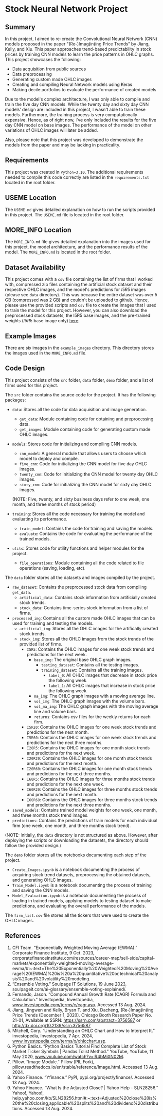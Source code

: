 # Stock Neural Network Project

## Summary
In this project, I aimed to re-create the Convolutional Neural Network (CNN) models proposed in the paper "(Re-)Imag(in)ing Price Trends" by Jiang, Kelly, and Xiu. This paper approaches trend-based predictability in stock prices by training CNN models to learn the price patterns in OHLC graphs. This project showcases the following:
 - Data acquisition from public sources
 - Data preprocessing
 - Generating custom made OHLC images
 - Creating and compiling Neural Network models using Keras
 - Making decile portfolios to evaluate the performance of created models

Due to the model's complex architecture, I was only able to compile and train the five day CNN models. While the twenty day and sixty day CNN models' design are included in this project, I wasn't able to train these models. Furthermore, the training process is very computationally expensive. Hence, as of right now, I've only included the results for the five day CNN model on base images. The performance of the model on other variations of OHLC images will later be added.

Also, please note that this project was developed to demonstrate the models from the paper and may be lacking in practicality.

## Requirements
This project was created in `Python=3.10`. The additional requirements needed to compile this code correctly are listed in the `requirements.txt` located in the root folder. 

## USEME Location
The `USEME.md` gives detailed explanation on how to run the scripts provided in this project. The `USEME.md` file is located in the root folder.

## MORE_INFO Location
The `MORE_INFO.md` file gives detailed explanation into the images used for this project, the model architecture, and the performance results of the model. The `MORE_INFO.md` is located in the root folder. 

## Dataset Availability
This project comes with a `csv` file containing the list of firms that I worked with, compressed zip files containing the artificial stock dataset and their respective OHLC images, and the model's predictions for $I5R5$ images (please see `data` directory). This was because the entire dataset was over 5 GB (compressed was 2 GB) and couldn't be uploaded to github. Hence, please use the provided scripts and `csv` file to create the images that I used to train the model for this project. However, you can also download the preprocessed stock datasets, the I5R5 base images, and the pre-trained weights ($I5R5$ base image only) [here](https://drive.google.com/drive/folders/12Hv0MxHiuYcHNRvFwyzIpNn9WUV5ZipS?usp=sharing).

## Example Images
There are six images in the `example_images` directory. This directory stores the images used in the `MORE_INFO.md` file.

## Code Design
This project consists of the `src` folder, `data` folder, `demo` folder, and a list of firms used for this project. 

The `src` folder contains the source code for the project. It has the following packages:
 - `data`: Stores all the code for data acquisition and image generation.
    - `get_data`: Module containing code for obtaining and preprocessing data.
    - `get_images`: Module containing code for generating custom made OHLC images.
 - `models`: Stores code for initializing and compiling CNN models.
    - `cnn_model`: A general module that allows users to choose which model to deploy and compile.
    - `five_cnn`: Code for initializing the CNN model for five day OHLC images.
    - `twenty_cnn`: Code for initializing the CNN model for twenty day OHLC images.
    - `sixty_cnn`: Code for initializing the CNN model for sixty day OHLC images.
    
    (NOTE: Five, twenty, and sixty business days refer to one week, one month, and three months of stock period)
 - `training`: Stores all the code necessary for training the model and evaluating its performance.
    - `train_model`: Contains the code for training and saving the models.
    - `evaluate`: Contains the code for evaluating the performance of the trained models.
 - `utils`: Stores code for utility functions and helper modules for the project.
    - `file_operations`: Module containing all the code related to file operations (saving, loading, etc).

The `data` folder stores all the datasets and images compiled by the project.
 - `raw_dataset`: Contains the preprocessed stock data from compiling `get_data`.
    - `artificial_data`: Contains stock information from artificially created stock trends.
    - `stock_data`: Contains time-series stock information from a list of firms.
 - `processed_img`: Contains all the custom made OHLC images that can be used for training and testing the models.
    - `artificial_img`: Stores all the OHLC images for the artifically created stock trends.
    - `stock_img`: Stores all the OHLC images from the stock trends of the provided list of firms.
        - `I5R5`: Contains the OHLC images for one week stock trends and predictions for the next week.
            - `base_img`: The original base OHLC graph images.
               - `testing_dataset`: Contains all the testing images.
               - `training_dataset`: Contains all the training images.
                  - `label_0`: All OHLC images that decrease in stock price the following week.
                  - `label_1`: All OHLC images that increase in stock price the following week.
            - `ma_img`: The OHLC graph images with a moving average line.
            - `vol_img`: The OHLC graph images with the volume bars.
            - `vol_ma_img`: The OHLC graph images with the moving average line and volume bars.
            - `returns`: Contains csv files for the weekly returns for each firm.
        - `I5R20`: Contains the OHLC images for one week stock trends and predictions for the next month.
        - `I5R60`: Contains the OHLC images for one week stock trends and predictions for the next three months. 
        - `I20R5`: Contains the OHLC images for one month stock trends and predictions for the next week.
        - `I20R20`: Contains the OHLC images for one month stock trends and predictions for the next month. 
        - `I20R60`: Contains the OHLC images for one month stock trends and predictions for the next three months.
        - `I60R5`: Contains the OHLC images for three months stock trends and predictions for the next one week.
        - `I60R20`: Contains the OHLC images for three months stock trends and predictions for the next month.
        - `I60R60`: Contains the OHLC images for three months stock trends and predictions for the next three months.
 - `saved_models`: Contains trained model weights for one week, one month, and three months stock trend images.
 - `predictions`: Contains the predictions of train models for each individual firm (one week, one month, and three months stock trend).

(NOTE: Initially, the `data` directory is not structured as above. However, after deploying the scripts or downloading the datasets, the directory should follow the provided design.)

The `demo` folder stores all the notebooks documenting each step of the project.
 - `Create_Images.ipynb` is a notebook documenting the process of acquiring stock trend datasets, preprocessing the obtained datasets, and generating OHLC images.
 - `Train_Model.ipynb` is a notebook documenting the process of training and saving the CNN models.
 - `Model_Evaluation.ipynb` is a notebook documenting the process of loading in trained models, applying models to testing dataset to make predictions, and evaluating the overall performance of the models.

The `firm_list.csv` file stores all the tickers that were used to create the OHLC images. 

## References
1. CFI Team. “Exponentially Weighted Moving Average (EWMA).” Corporate Finance Institute, 9 Oct. 2023, corporatefinanceinstitute.com/resources/career-map/sell-side/capital-markets/exponentially-weighted-moving-average-ewma/#:~:text=The%20Exponentially%20Weighted%20Moving%20Average%20(EWMA)%20is%20a%20quantitative%20or,technical%20analysis%20and%20volatility%20modeling.
2. “Ensemble Voting.” Soulpage IT Solutions, 19 June 2023, soulpageit.com/ai-glossary/ensemble-voting-explained/.
3. Fernando, Jason. “Compound Annual Growth Rate (CAGR) Formula and Calculation.” Investopedia, Investopedia, www.investopedia.com/terms/c/cagr.asp. Accessed 13 Aug. 2024.
4. Jiang, Jingwen and Kelly, Bryan T. and Xiu, Dacheng, (Re-)Imag(in)ing Price Trends (December 1, 2020). Chicago Booth Research Paper No. 21-01, Available at SSRN: https://ssrn.com/abstract=3756587 or http://dx.doi.org/10.2139/ssrn.3756587
5. Mitchell, Cory. “Understanding an OHLC Chart and How to Interpret It.” Investopedia, Investopedia, 7 Apr. 2024, www.investopedia.com/terms/o/ohlcchart.asp.
6. Python Basics. “Python Basics Tutorial Find Complete List of Stock Market Ticker Symbols | Pandas Tolist Method.” YouTube, YouTube, 11 May 2020, www.youtube.com/watch?v=lR4bMiXN02M.
7. Pillow. “Image Module.” Pillow (PIL Fork), pillow.readthedocs.io/en/stable/reference/Image.html. Accessed 13 Aug. 2024.
8. Yahoo Finance. “Yfinance.” PyPI, pypi.org/project/yfinance/. Accessed 13 Aug. 2024.
9. Yahoo Finance. “What Is the Adjusted Close? | Yahoo Help - SLN28256.” Yahoo!, Yahoo!, help.yahoo.com/kb/SLN28256.html#:~:text=Adjusted%20close%20is%20the%20closing,applicable%20splits%20and%20dividend%20distributions. Accessed 13 Aug. 2024. 
